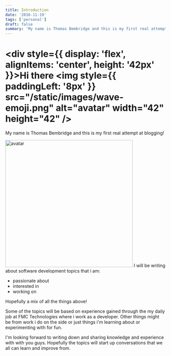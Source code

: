 ```yaml
---
title: Introduction
date: '2016-11-19'
tags: ['personal']
draft: false
summary: 'My name is Thomas Bembridge and this is my first real attempt at blogging!'
---
```


# <div style={{ display: 'flex', alignItems: 'center', height: '42px' }}>Hi there <img style={{ paddingLeft: '8px' }} src="/static/images/wave-emoji.png" alt="avatar" width="42" height="42" /> </div>

My name is Thomas Bembridge and this is my first real attempt at blogging!

<img src="/static/images/avatar.jpg" alt="avatar" width="400" />
I will be writing about software development topics that i am:

- passionate about
- interested in
- working on

Hopefully a mix of all the things above!

Some of the topics will be based on experience gained through the my daily job at FMC Technologies where i work as a developer. Other things might be from work i do on the side or just things i'm learning about or experimenting with for fun.

I'm looking forward to writing down and sharing knowledge and experience with with you guys. Hopefully the topics will start up conversations that we all can learn and improve from.
